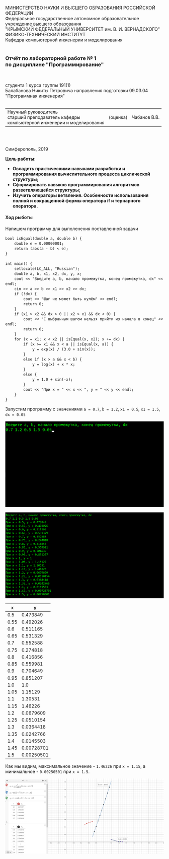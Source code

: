 МИНИСТЕРСТВО НАУКИ  И ВЫСШЕГО ОБРАЗОВАНИЯ РОССИЙСКОЙ ФЕДЕРАЦИИ  
Федеральное государственное автономное образовательное учреждение высшего образования  
"КРЫМСКИЙ ФЕДЕРАЛЬНЫЙ УНИВЕРСИТЕТ им. В. И. ВЕРНАДСКОГО"  
ФИЗИКО-ТЕХНИЧЕСКИЙ ИНСТИТУТ  
Кафедра компьютерной инженерии и моделирования
<br/><br/>

### Отчёт по лабораторной работе № 1<br/> по дисциплине "Программирование"
<br/>

студента 1 курса группы 191(1)  
Балабанова Никиты Петровича
направления подготовки 09.03.04  
"Программная инженерия"  
<br/>

<table>
<tr><td>Научный руководитель<br/> старший преподаватель кафедры<br/> компьютерной инженерии и моделирования</td>
<td>(оценка)</td>
<td>Чабанов В.В.</td>
</tr>
</table>
<br/><br/>

Симферополь, 2019
 
 **Цель работы:**
 - **Овладеть практическими навыками разработки и программирования вычислительного процесса циклической структуры;**
 - **Сформировать навыков программирования алгоритмов разветвляющейся структуры;**
 - **Изучить операторы ветвления. Особенности использования полной и сокращенной формы оператора if и тернарного оператора.**

#### Ход рыботы

Напишем программу для выполенения поставленной задачи

    bool isEqual(double a, double b) {
        double e = 0.00000001;
        return (abs(a - b) < e);
    }

    int main() {
        setlocale(LC_ALL, "Russian");
        double a, b, x1, x2, dx, y, x;
        cout << "Введите a, b, начало промежутка, конец промежутка, dx" << endl;
        cin >> a >> b >> x1 >> x2 >> dx;
        if (!dx) {
            cout << "Шаг не может быть нулём" << endl;
            return 0;
        }
        if (x1 > x2 && dx > 0 || x2 > x1 && dx < 0) {
            cout << "С выбранным шагом нельзя прийти из начала в конец" << endl;
            return 0;
        }
        for (x = x1; x < x2 || isEqual(x, x2); x += dx) {	
            if (x >= x1 && x < a || isEqual(x, a)) {
                y = exp(x) / (3.0 + sin(x));
            }
            else if (x > a && x < b) {
                y = log(x) + x * x;
            }
            else {
                y = 1.0 + sin(-x);
            }
            cout << "При х = " << x << ", y = " << y << endl;
        }
    }

Запустим программу с значениями `a = 0.7`, `b = 1.2`, `x1 = 0.5`, `x1 = 1.5`, `dx = 0.05`

![](https://raw.githubusercontent.com/PraiseTheSun-0/Practice/master/Lab2/Screenshots/Screenshot_01.png "Рис. 1. Ввод данных")

![](https://raw.githubusercontent.com/PraiseTheSun-0/Practice/master/Lab2/Screenshots/Screenshot_02.png "Рис. 2. Результат")

**x**|**y**
-----|-----
0.5|0.473849
0.55|0.492026
0.6|0.511165
0.65|0.531329
0.7|0.552588
0.75|0.274818
0.8|0.416856
0.85|0.559981
0.9|0.704649
0.95|0.851207
1.0|1.0
1.05|1.15129
1.1|1.30531
1.15|1.46226
1.2|0.0679609
1.25|0.0510154
1.3|0.0364418
1.35|0.0242766
1.4|0.0145503
1.45|0.00728701
1.5|0.00250501

Как мы видим, максимальное значение - `1.46226` при `x = 1.15`, а минимальное - `0.00250501` при `x = 1.5`.

![](https://raw.githubusercontent.com/PraiseTheSun-0/Practice/master/Lab2/Screenshots/Screenshot_03.png "Рис. 3. График функций с указанными максимальным и минимальным значением")